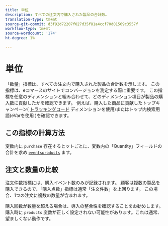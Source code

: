 ```yaml
---
title: 単位
description: すべての注文内で購入された製品の合計数。
translation-type: tm+mt
source-git-commit: d3f92d72207f027d35f81a4ccf70d01569c3557f
workflow-type: tm+mt
source-wordcount: '174'
ht-degree: 1%

---
```



# 単位

「数量」指標は、すべての注文内で購入された製品の合計数を示します。 この指標は、eコマースのサイトでコンバージョンを測定する際に重要です。 この指標を任意のディメンションと組み合わせて、どのディメンション項目が製品の購入数に貢献したかを確認できます。 例えば、購入した商品に貢献したトップキャンペーン( [トラッキングコード](../dimensions/tracking-code.md) ディメンションを使用)またはトップ内検索用語(eVarを使用 [](../dimensions/evar.md))を確認できます。

## この指標の計算方法

変数内に `purchase` 存在するヒットごとに、変数内の「Quantity」フィールドの合計を求め [`events`](/help/implement/vars/page-vars/events/events-overview.md)[`products`](/help/implement/vars/page-vars/products.md) ます。

## 注文と数量の比較

[](orders.md) 注文件数指標には、購入イベント数のみが記録されます。 顧客は複数の製品を購入できるので、「購入点数」指標は通常「注文件数」を上回ります。 この場合、1つの注文に複数の数量が含まれます。

購入回数が数量を超える場合は、導入の整合性を確認することをお勧めします。 購入時に `products` 変数が正しく設定されない可能性があります。これは通常、望ましくない動作です。
